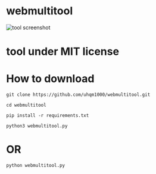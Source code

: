 # webmultitool
![tool screenshot](https://i.imgur.com/JsCJVaA.png)
# tool under MIT license
# How to download
`git clone https://github.com/uhqm1000/webmultitool.git`

`cd webmultitool`

`pip install -r requirements.txt`

`python3 webmultitool.py`
# OR
`python webmultitool.py`


